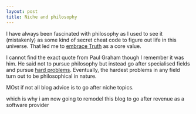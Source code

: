 ```yaml
---
layout: post
title: Niche and philosophy
---
```


I have always been fascinated with philosophy as I used to see it (mistakenly) as some kind of secret cheat code to figure out life in this universe. That led me to [embrace Truth](/001-first-is-it-useful) as a core value.

I cannot find the exact quote from Paul Graham though I remember it was him. He said not to pursue philosophy but instead go after specialised fields and pursue [hard problems](http://www.paulgraham.com/hs.html). Eventually, the hardest problems in any field turn out to be philosophical in nature.


MOst if not all blog advice is to go after niche topics.

which is why i am now going to remodel this blog to go after revenue as a software provider